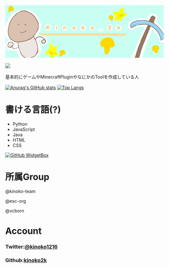 <p class="profile-img" align="center">
 <img src="kinoko-header2.jpeg" width=800>
</p>

<img src="https://github-widgetbox.vercel.app/api/profile?username=kinoko2k&data=followers,repositories,stars,commits" width="600">

基本的にゲームやMinecraftPluginやなにかのToolを作成している人

[![Anurag's GitHub stats](https://github-readme-stats.vercel.app/api?username=kinoko2k)](https://github.com/kinoko2k/github-readme-stats)
[![Top Langs](https://github-readme-stats.vercel.app/api/top-langs/?username=kinoko2k)](https://github.com/kinoko2k/github-readme-stats)　

# 書ける言語(?)
- Python
- JavaScript
- Java
- HTML
- CSS

[![GitHub WidgetBox](https://github-widgetbox.vercel.app/api/skills?names=js,java,python,html,css,json,markdown)](https://github.com/kinoko2k)


# 所属Group

@kinoko-team

@esc-org

@vcborn

# Account
### Twitter:[@kinoko1216](https://twitter.com/kinoko1216)
### Github:[kinoko2k](https://github.com/kinoko2k)
